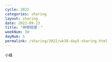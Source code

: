 ```yaml
---
cycle: 2022
categories: sharing
layout: sharing
date: 2022-09-23
title: "神學梳理："
weekNum: 38
dayNum: 5
permalink: /sharing/2022/wk38-day5-sharing.html
---
```


[](https://eccseattle.github.io/media/sharing/2022/wk038/2022-09-23-bin.m4a)

`小錢`
